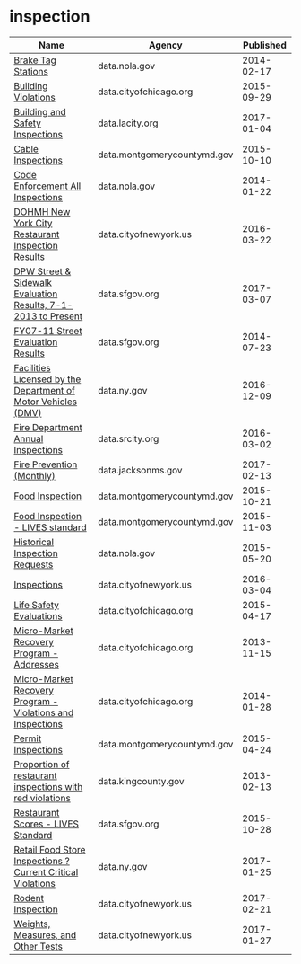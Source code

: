 # inspection

Name | Agency | Published
---- | ---- | ---------
[Brake Tag Stations](../datasets/r82n-4xx7.md) | data.nola.gov | 2014-02-17
[Building Violations](../datasets/22u3-xenr.md) | data.cityofchicago.org | 2015-09-29
[Building and Safety Inspections](../datasets/9w5z-rg2h.md) | data.lacity.org | 2017-01-04
[Cable Inspections](../datasets/tzyi-s757.md) | data.montgomerycountymd.gov | 2015-10-10
[Code Enforcement All Inspections](../datasets/uh5a-f7uw.md) | data.nola.gov | 2014-01-22
[DOHMH New York City Restaurant Inspection Results](../datasets/43nn-pn8j.md) | data.cityofnewyork.us | 2016-03-22
[DPW Street & Sidewalk Evaluation Results, 7-1-2013 to Present](../datasets/83ki-hu3p.md) | data.sfgov.org | 2017-03-07
[FY07-11 Street Evaluation Results](../datasets/i8y7-m763.md) | data.sfgov.org | 2014-07-23
[Facilities Licensed by the Department of Motor Vehicles (DMV)](../datasets/nhjr-rpi2.md) | data.ny.gov | 2016-12-09
[Fire Department Annual Inspections](../datasets/cmjg-efs2.md) | data.srcity.org | 2016-03-02
[Fire Prevention (Monthly)](../datasets/88xq-e4s6.md) | data.jacksonms.gov | 2017-02-13
[Food Inspection](../datasets/5pue-gfbe.md) | data.montgomerycountymd.gov | 2015-10-21
[Food Inspection - LIVES standard](../datasets/ft84-r7wr.md) | data.montgomerycountymd.gov | 2015-11-03
[Historical Inspection Requests](../datasets/grqp-bvwk.md) | data.nola.gov | 2015-05-20
[Inspections](../datasets/jzhd-m6uv.md) | data.cityofnewyork.us | 2016-03-04
[Life Safety Evaluations](../datasets/qqqh-hgyw.md) | data.cityofchicago.org | 2015-04-17
[Micro-Market Recovery Program - Addresses](../datasets/cf2f-mmzv.md) | data.cityofchicago.org | 2013-11-15
[Micro-Market Recovery Program - Violations and Inspections](../datasets/ujwc-724r.md) | data.cityofchicago.org | 2014-01-28
[Permit Inspections](../datasets/hyxh-ndxj.md) | data.montgomerycountymd.gov | 2015-04-24
[Proportion of restaurant inspections with red violations](../datasets/2qw6-nhv6.md) | data.kingcounty.gov | 2013-02-13
[Restaurant Scores - LIVES Standard](../datasets/pyih-qa8i.md) | data.sfgov.org | 2015-10-28
[Retail Food Store Inspections ? Current Critical Violations](../datasets/d6dy-3h7r.md) | data.ny.gov | 2017-01-25
[Rodent Inspection](../datasets/p937-wjvj.md) | data.cityofnewyork.us | 2017-02-21
[Weights, Measures, and Other Tests](../datasets/8fei-z6rz.md) | data.cityofnewyork.us | 2017-01-27

